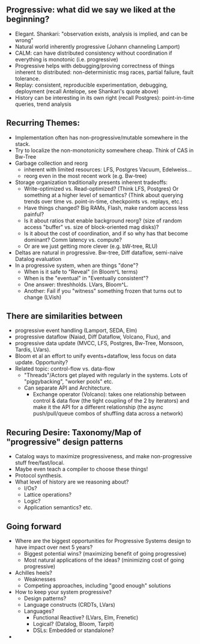 ## Progressive: what did we say we liked at the beginning?
* Elegant.  Shankari: "observation exists, analysis is implied, and can be wrong"
* Natural world inherently progressive (Johann channeling Lamport)
* CALM: can have distributed consistency without coordination if everything is monotonic (i.e. progressive)
* Progressive helps with debugging/proving correctness of things inherent to distributed: non-deterministic msg races, partial failure, fault tolerance. 
* Replay: consistent, reproducible experimentation, debugging, deployment (recall Antelope, see Shankari's quote above)
* History can be interesting in its own right (recall Postgres): point-in-time queries, trend analysis

## Recurring Themes:
* Implementation often has non-progressive/mutable somewhere in the stack.
* Try to localize the non-monotonicity somewhere cheap.  Think of CAS in Bw-Tree
* Garbage collection and reorg
  * inherent with limited resources: LFS, Postgres Vacuum, Edelweiss...
  * reorg even in the most recent work (e.g. Bw-tree)
* Storage organization traditionally presents inherent tradeoffs:
  * Write-optimized vs. Read-optimized?  (Think LFS, Postgres) Or something at a higher level of semantics? (Think about querying trends over time vs. point-in-time, checkpoints vs. replays, etc.)
  * Have things changed?  Big RAMs, Flash, make random access less painful?
  * Is it about ratios that enable background reorg? (size of random access "buffer" vs. size of block-oriented mag disks)?
  * Is it about the cost of coordination, and if so why has that become dominant?  Comm latency vs. compute?
  * Or are we just getting more clever (e.g. bW-tree, RLU)
* Deltas are natural in progressive.  Bw-tree, Diff dataflow, semi-naive Datalog evaluation
* In a progressive system, when are things "done"?
  * When is it safe to "Reveal" (in Bloom^L terms)
  * When is the "eventual" in "Eventually consistent"?
  * One answer: threshholds.  LVars, Bloom^L.
  * Another: Fail if you "witness" something frozen that turns out to change (LVish)


## There are similarities between
* progressive event handling (Lamport, SEDA, Elm)
* progressive dataflow (Naiad, Diff Dataflow, Volcano, Flux), and
* progressive data update (MVCC, LFS, Postgres, Bw-Tree, Monsoon, Tardis, LVars).
* Bloom et al an effort to unify events+dataflow, less focus on data update.  Opportunity?
* Related topic: control-flow vs. data-flow
  * "Threads"/Actors get played with regularly in the systems.  Lots of "piggybacking", "worker pools" etc.  
  * Can separate API and Architecture.
    * Exchange operator (Volcano): takes one relationship between control & data flow (the tight coupling of the 2 by iterators) and make it the API for a different relationship (the async push/pull/queue combos of shuffling data across a network)

## Recuring Desire: Taxonomy/Map of "progressive" design patterns
* Catalog ways to maximize progressiveness, and make non-progressive stuff free/fast/local. 
* Maybe even teach a compiler to choose these things!
* Protocol synthesis.
* What level of history are we reasoning about?
    * I/Os?
    * Lattice operations?
    * Logic?
    * Application semantics?  etc.

## Going forward
* Where are the biggest opportunities for Progressive Systems design to have impact over next 5 years?  
  * Biggest potential wins? (maximizing benefit of going progressive)
  * Most natural applications of the ideas? (minimizing cost of going progressive)
* Achilles heels?
  * Weaknesses
  * Competing approaches, including "good enough" solutions
* How to keep your system progressive?
  * Design patterns?
  * Language constructs (CRDTs, LVars)
  * Languages?
    * Functional Reactive? (LVars, Elm, Frenetic)
    * Logical?  (Datalog, Bloom, Tarpit)
    * DSLs: Embedded or standalone?
*  
